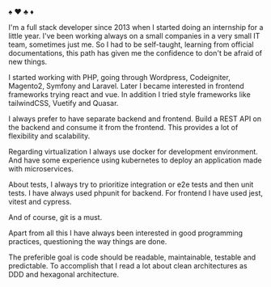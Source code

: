 ♠️ ♥️ ♣️ ♦️

I'm a full stack developer since 2013 when I started doing an internship for a little year.
I've been working always on a small companies in a very small IT team, sometimes just me.
So I had to be self-taught, learning from official documentations, this path has given me the confidence to don't be afraid of new things.

I started working with PHP, going through Wordpress, Codeigniter, Magento2, Symfony and Laravel. 
Later I became interested in frontend frameworks trying react and vue. In addition I tried style frameworks like tailwindCSS, Vuetify and Quasar.

I always prefer to have separate backend and frontend. Build a REST API on the backend and consume it from the frontend. This provides a lot of flexibility and scalability.

Regarding virtualization I always use docker for development environment. And have some experience using kubernetes to deploy an application made with microservices.

About tests, I always try to prioritize integration or e2e tests and then unit tests. I have always used phpunit for backend. For frontend I have used jest, vitest and cypress.

And of course, git is a must.

Apart from all this I have always been interested in good programming practices, questioning the way things are done.

The preferible goal is code should be readable, maintainable, testable and predictable.
To accomplish that I read a lot about clean architectures as DDD and hexagonal architecture.
